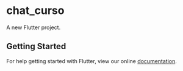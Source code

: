 # chat_curso

A new Flutter project.

## Getting Started

For help getting started with Flutter, view our online
[documentation](https://flutter.io/).
